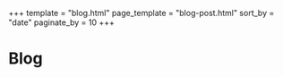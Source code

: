 +++
template = "blog.html"
page_template = "blog-post.html"
sort_by = "date"
paginate_by = 10
+++

# Blog
